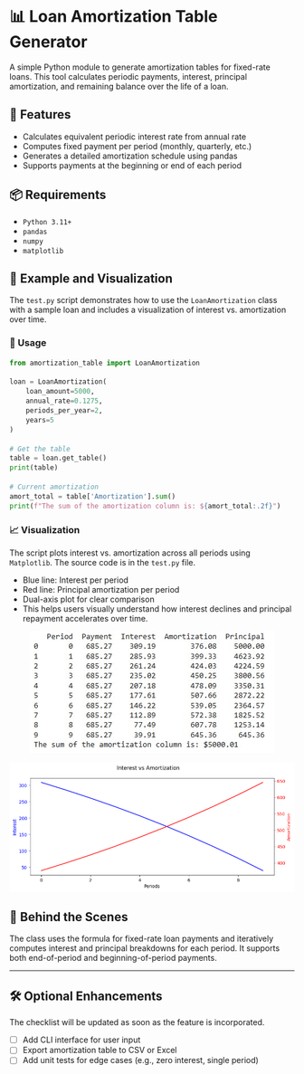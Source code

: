 # 📊 Loan Amortization Table Generator
A simple Python module to generate amortization tables for fixed-rate loans. This tool calculates periodic payments,
interest, principal amortization, and remaining balance over the life of a loan.

## 🔧 Features
- Calculates equivalent periodic interest rate from annual rate
- Computes fixed payment per period (monthly, quarterly, etc.)
- Generates a detailed amortization schedule using pandas
- Supports payments at the beginning or end of each period

## 📦 Requirements
- `Python 3.11+`
- `pandas`
- `numpy`
- `matplotlib`

## 🧪 Example and Visualization
The `test.py` script demonstrates how to use the `LoanAmortization` class with a sample loan and includes a visualization of interest vs. amortization over time.

### 🚀 Usage
```python
from amortization_table import LoanAmortization

loan = LoanAmortization(
    loan_amount=5000,
    annual_rate=0.1275,
    periods_per_year=2,
    years=5
)

# Get the table
table = loan.get_table()
print(table)

# Current amortization
amort_total = table['Amortization'].sum()
print(f"The sum of the amortization column is: ${amort_total:.2f}")
```

### 📈 Visualization
The script plots interest vs. amortization across all periods using `Matplotlib`. The source code is in the `test.py` file.
- Blue line: Interest per period
- Red line: Principal amortization per period
- Dual-axis plot for clear comparison
- This helps users visually understand how interest declines and principal repayment accelerates over time.

<p align="center">
  <img src="assets/table.jpg" alt="Table">
</p>

<p align="center">
  <img src="assets/plot.png" alt="Plot">
</p>


## 🧠 Behind the Scenes
The class uses the formula for fixed-rate loan payments and iteratively computes interest and principal breakdowns for
each period. It supports both end-of-period and beginning-of-period payments.

---

## 🛠️ Optional Enhancements
The checklist will be updated as soon as the feature is incorporated.
- [ ] Add CLI interface for user input
- [ ] Export amortization table to CSV or Excel
- [ ] Add unit tests for edge cases (e.g., zero interest, single period)
